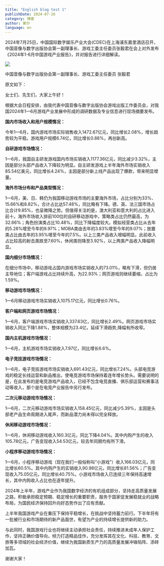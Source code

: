 ```yaml
---
title: "English blog test 1"
publishDate: 2024-07-26
category: 博客
author: 莱尔
language: en
---
```


2024年7月25日，中国国际数字娱乐产业大会(CDEC)在上海浦东嘉里酒店召开，中国音像与数字出版协会第一副理事长、游戏工委主任委员张毅君在会上对外发布《2024年1-6月中国游戏产业报告》，并对报告进行详细解读。

![](https://ec-net-1251389766.cos.ap-shanghai.myqcloud.com/wp-content/uploads/2024/07/20240726231818778.png)

中国音像与数字出版协会第一副理事长、游戏工委主任委员 张毅君

原文如下：

女士们、先生们，大家上午好！

根据大会日程安排，由我代表中国音像与数字出版协会游戏出版工作委员会，对我国2024年1—6月游戏产业发展中形成的调研数据及专业信息进行现场摘要发布。

**国内市场收入和用户规模情况：**

今年1—6月，国内游戏市场实际销售收入1472.67亿元，同比增长2.08%，增长趋势较为平稳。游戏用户规模6.74亿，同比增长0.88%，再创新高。

**自研游戏市场情况：**

1—6月，我国自主研发游戏国内市场实销收入1177.36亿元，同比减少3.32%，主因是部分头部产品收入下降较为明显。自主研发游戏上半年海外市场实销收入85.54亿美元，同比增长4.24%，主因是部分新上线产品出现了爆款，带来明显增量。

**海外市场分布和产品类型情况：**

1—6月，美、日、韩仍为我国移动游戏市场的主要海外市场，占比分别为33%、15.66%和8.82%，合计占比达57.48%，同比略有下降。德、英、法三国市场占比合计9.85%，也呈微降之势。但值得关注的是，澳大利亚和意大利的占比进入前十。海外市场收入排前100位的自研移动游戏中，策略类占比仍然最高，为32.66%；角色扮演类占比10.48%，同比下降幅度较大。模拟经营类占比从去年的5.28%增至今年的9.97%；MOBA类由去年的3.83%增至今年的9.07%；放置类占比由去年的3.95%增至今年的7.5%。以上三类产品收入增幅明显。此前收入占比较高的射击类跌至7.60%，休闲类则降至3.92%，以上两类产品收入降幅明显。

**国内细分市场情况：**

在细分市场中，移动游戏占国内游戏市场实销收入的73.01%，略有下滑，但仍居主导地位；客户端游戏占比持续升高，为22.93%；网页游戏则继续萎缩，占比为1.59%。

**移动游戏市场情况：**

1—6月移动游戏市场实销收入1075.17亿元，同比增长0.76%。

**客户端和网页游戏市场情况：**

1—6月，客户端游戏市场实销收入337.63亿，同比增长2.49%。网页游戏市场实销收入同比下降1.88%，整体规模为23.4亿，延续下滑趋势,降幅有所收窄。

**国内主机游戏市场情况：**

1—6月，主机游戏市场实销收入7.97亿，同比增长6.6%。

**电子竞技游戏市场情况：**

1—6月，电子竞技游戏市场实销收入691.43亿元，同比增长7.24%。头部电竞游戏的稳定长线运营和新品推出，使电竞游戏市场保持着连年增长势头。需要说明的是，在此发布的是电竞游戏产品收入，已经不包含电竞直播、俱乐部运营和赛事活动等收入，那个是在电竞产业报告中另行发布。

**二次元移动游戏市场情况：**

1—6月，二次元移动游戏市场实销收入158.45亿元，同比减少5.39%，主因是头部老产品生命周期进入尾声，而新品潜力尚未得以完全释放。

**休闲移动游戏市场情况：**

1—6月，休闲移动游戏收入160.3亿元，同比下降4.04%。其中内购产生的收入105.78亿元，广告变现收入54.53亿元，较去年同期均有所下滑。  
  
**小程序移动游戏市场情况：**

1—6月，小程序移动游戏（现在我们一般俗称叫“小游戏”）收入166.03亿元，同比增长60.5%。其中内购产生的实销收入90.98亿元，同比增长81.56%；广告变现收入75.05亿元，同比增长40.75%。小游戏市场收入已连续三年保持高速增长，其中内购收入占比也在逐年提升。

2024年上半年，游戏产业作为我国数字经济的有机组成部分，坚持走高质量发展之路，积极承担稳定预期、稳定增长的重要职责，服务于国家促发展稳就业的战略布局，为国民经济保持回升向好态势作出了应有贡献。

上半年我国游戏产业在重压下保持平稳增长，在挑战中坚持蓄力前行。下半年将有一批被行业和市场期待的新产品面世，有望为产业的持续增长提供新的助力。

与此同时，我国游戏行业也将继续主动承担社会责任，持续推进未成年人保护工作，坚持正确价值导向，倾力打造精品佳作，充分发挥其在文化、科技、教育、文旅等多领域的社会经济价值，继续为我国新质生产力的高质量发展冲锋陷阵、添砖加瓦。

谢谢大家！
